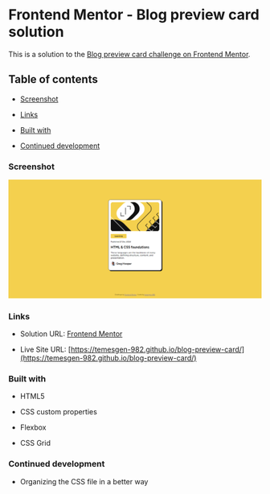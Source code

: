 
# Frontend Mentor - Blog preview card solution

  

This is a solution to the [Blog preview card challenge on Frontend Mentor](https://www.frontendmentor.io/challenges/blog-preview-card-ckPaj01IcS).

  

## Table of contents

  
- [Screenshot](#screenshot)

- [Links](#links)

- [Built with](#built-with)


- [Continued development](#continued-development)


### Screenshot

  

![](assets/images/screenshot.png)

 

### Links

  

- Solution URL: [Frontend Mentor](https://www.frontendmentor.io/solutions/blog-preview-card-YD0D_TjWXN)

- Live Site URL: [https://temesgen-982.github.io/blog-preview-card/](https://temesgen-982.github.io/blog-preview-card/)

  

### Built with

  

- HTML5

- CSS custom properties

- Flexbox

- CSS Grid
  



### Continued development

- Organizing the CSS file in a better way